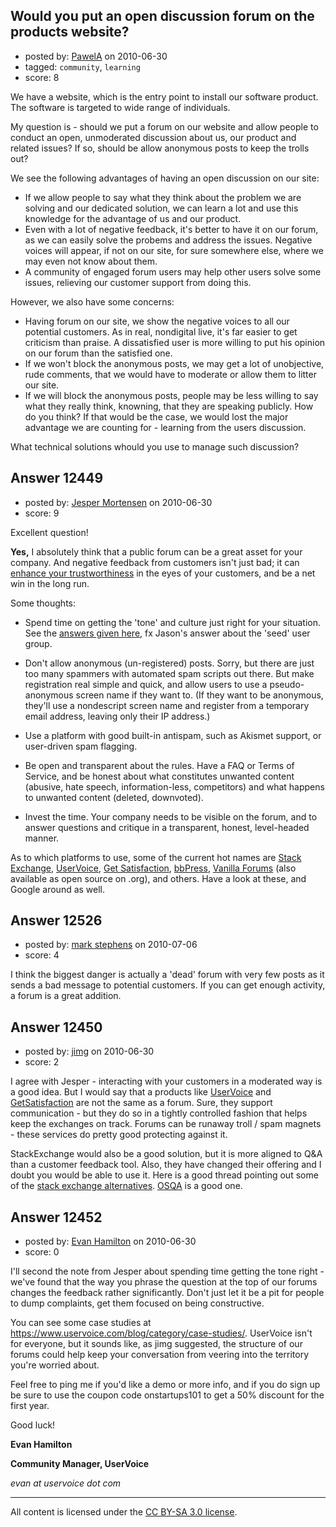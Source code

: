 ## Would you put an open discussion forum on the products website?

- posted by: [PawelA](https://stackexchange.com/users/-1/2318-pawela) on 2010-06-30
- tagged: `community`, `learning`
- score: 8

We have a website, which is the entry point to install our software product. The software is targeted to wide range of individuals.

My question is - should we put a forum on our website and allow people to conduct an open, unmoderated discussion about us, our product and related issues? If so, should be allow anonymous posts to keep the trolls out?

We see the following advantages of having an open discussion on our site:

 - If we allow people to say what they think about the problem we are solving and our dedicated solution, we can learn a lot and use this knowledge for the advantage of us and our product.
 - Even with a lot of negative feedback, it's better to have it on our forum, as we can easily solve the probems and address the issues. Negative voices will appear, if not on our site, for sure somewhere else, where we may even not know about them.
 - A community of engaged forum users may help other users solve some issues, relieving our customer support from doing this.

However, we also have some concerns:

 - Having forum on our site, we show the negative voices to all our potential customers. As in real, nondigital live, it's far easier to get criticism than praise. A dissatisfied user is more willing to put his opinion on our forum than the satisfied one.
 - If we won't block the anonymous posts, we may get a lot of unobjective, rude comments, that we would have to moderate or allow them to litter our site.
 - If we will block the anonymous posts, people may be less willing to say what they really think, knowning, that they are speaking publicly. How do you think? If that would be the case, we would lost the major advantage we are counting for - learning from the users discussion.

What technical solutions whould you use to manage such discussion?


## Answer 12449

- posted by: [Jesper Mortensen](https://stackexchange.com/users/-1/1261-jesper-mortensen) on 2010-06-30
- score: 9

<p>Excellent question!</p>

<p><strong>Yes,</strong> I absolutely think that a public forum can be a great asset for your company. And negative feedback from customers isn't just bad; it can <a href="http://rads.stackoverflow.com/amzn/click/1416570969" rel="nofollow">enhance your trustworthiness</a> in the eyes of your customers, and be a net win in the long run.</p>

<p>Some thoughts:</p>

<ul>
<li><p>Spend time on getting the 'tone' and culture just right for your situation. See the <a href="http://answers.onstartups.com/questions/3006/tips-and-best-practices-for-building-a-great-forum-community" rel="nofollow">answers given here</a>, fx Jason's answer about the 'seed' user group.</p></li>
<li><p>Don't allow anonymous (un-registered) posts. Sorry, but there are just too many spammers with automated spam scripts out there. But make registration real simple and quick, and allow users to use a pseudo-anonymous screen name if they want to. (If they  want to be anonymous, they'll use a nondescript screen name and register from a temporary email address, leaving only their IP address.)</p></li>
<li><p>Use a platform with good built-in antispam, such as Akismet support, or user-driven spam flagging.</p></li>
<li><p>Be open and transparent about the rules. Have a FAQ or Terms of Service, and be honest about what constitutes unwanted content (abusive, hate speech, information-less, competitors) and what happens to unwanted content (deleted, downvoted).</p></li>
<li><p>Invest the time. Your company needs to be visible on the forum, and to answer questions and critique in a transparent, honest, level-headed manner.</p></li>
</ul>

<p>As to which platforms to use, some of the current hot names are <a href="http://blog.stackoverflow.com/2010/04/changes-to-stack-exchange/" rel="nofollow">Stack Exchange</a>, <a href="https://uservoice.com/" rel="nofollow">UserVoice</a>, <a href="http://getsatisfaction.com/" rel="nofollow">Get Satisfaction</a>, <a href="http://bbpress.org/" rel="nofollow">bbPress</a>, <a href="http://vanillaforums.com/" rel="nofollow">Vanilla Forums</a> (also available as open source on .org), and others. Have a look at these, and Google around as well.</p>



## Answer 12526

- posted by: [mark stephens](https://stackexchange.com/users/-1/212-mark-stephens) on 2010-07-06
- score: 4

I think the biggest danger is actually a 'dead' forum with very few posts as it sends a bad message to potential customers. If you can get enough activity, a forum is a great addition.


## Answer 12450

- posted by: [jimg](https://stackexchange.com/users/-1/2380-jimg) on 2010-06-30
- score: 2

<p>I agree with Jesper - interacting with your customers in a moderated way is a good idea.  But I would say that a products like <a href="https://uservoice.com/differentiators" rel="nofollow">UserVoice</a> and <a href="http://getsatisfaction.com/why" rel="nofollow">GetSatisfaction</a> are not the same as a forum.  Sure, they support communication - but they do so in a tightly controlled fashion that helps keep the exchanges on track.  Forums can be runaway troll / spam magnets - these services do pretty good protecting against it.  </p>

<p>StackExchange would also be a good solution, but it is more aligned to Q&amp;A than a customer feedback tool.  Also, they have changed their offering and I doubt you would be able to use it.  Here is a good thread pointing out some of the <a href="http://meta.stackexchange.com/questions/5573/comparison-of-stack-exchange-alternative" rel="nofollow">stack exchange alternatives</a>. <a href="http://www.osqa.net/" rel="nofollow">OSQA</a> is a good one. </p>



## Answer 12452

- posted by: [Evan Hamilton](https://stackexchange.com/users/-1/14896-evan-hamilton) on 2010-06-30
- score: 0

I'll second the note from Jesper about spending time getting the tone right - we've found that the way you phrase the question at the top of our forums changes the feedback rather significantly.  Don't just let it be a pit for people to dump complaints, get them focused on being constructive.

You can see some case studies at https://www.uservoice.com/blog/category/case-studies/.  UserVoice isn't for everyone, but it sounds like, as jimg suggested, the structure of our forums could help keep your conversation from veering into the territory you're worried about.

Feel free to ping me if you'd like a demo or more info, and if you do sign up be sure to use the coupon code onstartups101 to get a 50% discount for the first year.

Good luck!


**Evan Hamilton**

**Community Manager, UserVoice**

*evan at uservoice dot com*



---

All content is licensed under the [CC BY-SA 3.0 license](https://creativecommons.org/licenses/by-sa/3.0/).
